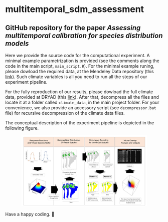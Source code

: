 # multitemporal_sdm_assessment

## GitHub repository for the paper *Assessing multitemporal calibration for species distribution models*

Here we provide the source code for the computational experiment. A minimal example parametrization is provided (see the comments along the code in the main script, `main_script.R`). For the minimal example runing, please dowload the required data, at the Mendeley Data repository (this [link](https://data.mendeley.com/drafts/3fx9wx7pby)). Such climate variables is all you need to run all the steps of our experiment pipeline. 

For the fully reproduction of our results, please dowload the full climate data, provided at DRYAD (this [link](https://datadryad.org/stash/dataset/doi:10.5061/dryad.8kc1v)). After that, decompress all the files and locate it at a folder called `climate_data`, in the main project folder. For your convenience, we also provide an accessory script (see `decompressor.bat` file) for recursive decompression of the climate data files.

The conceptual description of the experiment pipeline is depicted in the following figure.

<!-- ![Experiment pipeline](/assets/fig01_artificial_sps_large.jpg "Experiment pipeline") -->

<center><img src=./assets/fig01_artificial_sps_large.jpg alt="Experiment pipeline" width="400"></center>

Have a happy coding. :abacus:
